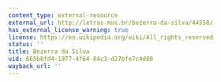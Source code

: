 ```yaml
---
content_type: external-resource
external_url: http://letras.mus.br/bezerra-da-silva/44558/
has_external_license_warning: true
license: https://en.wikipedia.org/wiki/All_rights_reserved
status: ''
title: Bezerra da Silva
uid: 665b8fd4-1977-4f64-84c3-d27bfe7c4d80
wayback_url: ''
---
```

